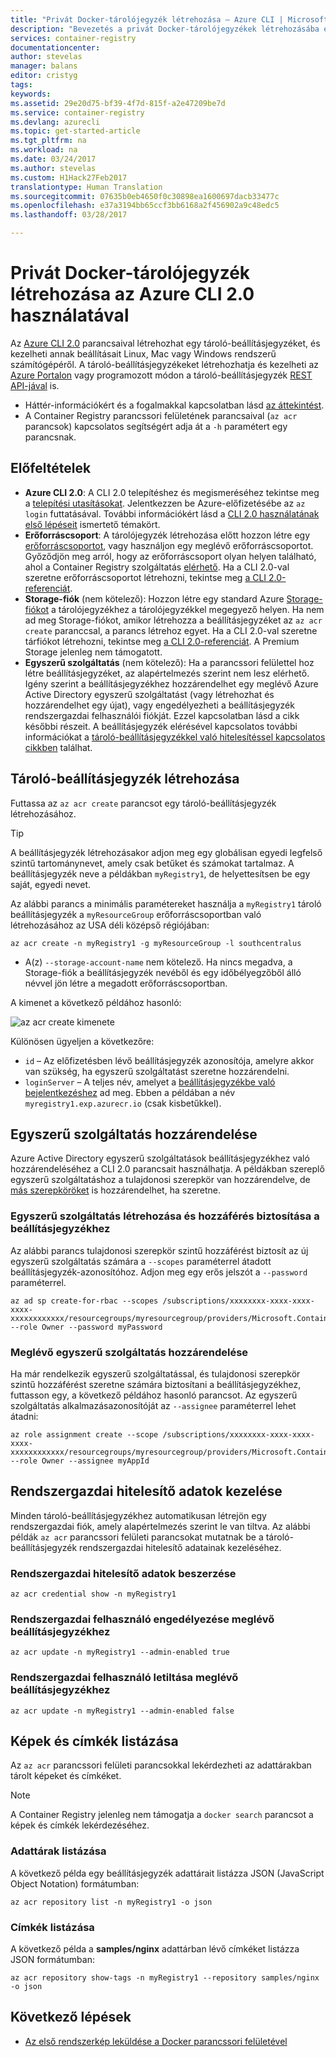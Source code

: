 ```yaml
---
title: "Privát Docker-tárolójegyzék létrehozása – Azure CLI | Microsoft Docs"
description: "Bevezetés a privát Docker-tárolójegyzékek létrehozásába és kezelésébe az Azure CLI 2.0 segítségével"
services: container-registry
documentationcenter: 
author: stevelas
manager: balans
editor: cristyg
tags: 
keywords: 
ms.assetid: 29e20d75-bf39-4f7d-815f-a2e47209be7d
ms.service: container-registry
ms.devlang: azurecli
ms.topic: get-started-article
ms.tgt_pltfrm: na
ms.workload: na
ms.date: 03/24/2017
ms.author: stevelas
ms.custom: H1Hack27Feb2017
translationtype: Human Translation
ms.sourcegitcommit: 07635b0eb4650f0c30898ea1600697dacb33477c
ms.openlocfilehash: e37a3194bb65ccf3bb6168a2f456902a9c48edc5
ms.lasthandoff: 03/28/2017

---
```

# <a name="create-a-private-docker-container-registry-using-the-azure-cli-20"></a>Privát Docker-tárolójegyzék létrehozása az Azure CLI 2.0 használatával
Az [Azure CLI 2.0](https://github.com/Azure/azure-cli) parancsaival létrehozhat egy tároló-beállításjegyzéket, és kezelheti annak beállításait Linux, Mac vagy Windows rendszerű számítógépéről. A tároló-beállításjegyzékeket létrehozhatja és kezelheti az [Azure Portalon](container-registry-get-started-portal.md) vagy programozott módon a tároló-beállításjegyzék [REST API-jával](https://go.microsoft.com/fwlink/p/?linkid=834376) is.


* Háttér-információkért és a fogalmakkal kapcsolatban lásd [az áttekintést](container-registry-intro.md).
* A Container Registry parancssori felületének parancsaival (`az acr` parancsok) kapcsolatos segítségért adja át a `-h` paramétert egy parancsnak.


## <a name="prerequisites"></a>Előfeltételek
* **Azure CLI 2.0**: A CLI 2.0 telepítéshez és megismeréséhez tekintse meg a [telepítési utasításokat](/cli/azure/install-azure-cli). Jelentkezzen be Azure-előfizetésébe az `az login` futtatásával. További információkért lásd a [CLI 2.0 használatának első lépéseit](/cli/azure/get-started-with-azure-cli) ismertető témakört.
* **Erőforráscsoport**: A tárolójegyzék létrehozása előtt hozzon létre egy [erőforráscsoportot](../azure-resource-manager/resource-group-overview.md#resource-groups), vagy használjon egy meglévő erőforráscsoportot. Győződjön meg arról, hogy az erőforráscsoport olyan helyen található, ahol a Container Registry szolgáltatás [elérhető](https://azure.microsoft.com/regions/services/). Ha a CLI 2.0-val szeretne erőforráscsoportot létrehozni, tekintse meg [a CLI 2.0-referenciát](/cli/azure/group).
* **Storage-fiók** (nem kötelező): Hozzon létre egy standard Azure [Storage-fiókot](../storage/storage-introduction.md) a tárolójegyzékhez a tárolójegyzékkel megegyező helyen. Ha nem ad meg Storage-fiókot, amikor létrehozza a beállításjegyzéket az `az acr create` paranccsal, a parancs létrehoz egyet. Ha a CLI 2.0-val szeretne tárfiókot létrehozni, tekintse meg [a CLI 2.0-referenciát](/cli/azure/storage/account). A Premium Storage jelenleg nem támogatott.
* **Egyszerű szolgáltatás** (nem kötelező): Ha a parancssori felülettel hoz létre beállításjegyzéket, az alapértelmezés szerint nem lesz elérhető. Igény szerint a beállításjegyzékhez hozzárendelhet egy meglévő Azure Active Directory egyszerű szolgáltatást (vagy létrehozhat és hozzárendelhet egy újat), vagy engedélyezheti a beállításjegyzék rendszergazdai felhasználói fiókját. Ezzel kapcsolatban lásd a cikk későbbi részeit. A beállításjegyzék elérésével kapcsolatos további információkat a [tároló-beállításjegyzékkel való hitelesítéssel kapcsolatos cikkben](container-registry-authentication.md) találhat.

## <a name="create-a-container-registry"></a>Tároló-beállításjegyzék létrehozása
Futtassa az `az acr create` parancsot egy tároló-beállításjegyzék létrehozásához.

> [!TIP]
> A beállításjegyzék létrehozásakor adjon meg egy globálisan egyedi legfelső szintű tartománynevet, amely csak betűket és számokat tartalmaz. A beállításjegyzék neve a példákban `myRegistry1`, de helyettesítsen be egy saját, egyedi nevet.
>
>

Az alábbi parancs a minimális paramétereket használja a `myRegistry1` tároló beállításjegyzék a `myResourceGroup` erőforráscsoportban való létrehozásához az USA déli középső régiójában:

```azurecli
az acr create -n myRegistry1 -g myResourceGroup -l southcentralus
```

* A(z) `--storage-account-name` nem kötelező. Ha nincs megadva, a Storage-fiók a beállításjegyzék nevéből és egy időbélyegzőből álló névvel jön létre a megadott erőforráscsoportban.

A kimenet a következő példához hasonló:

![az acr create kimenete](./media/container-registry-get-started-azure-cli/acr_create.png)


Különösen ügyeljen a következőre:

* `id` – Az előfizetésben lévő beállításjegyzék azonosítója, amelyre akkor van szükség, ha egyszerű szolgáltatást szeretne hozzárendelni.
* `loginServer` – A teljes név, amelyet a [beállításjegyzékbe való bejelentkezéshez](container-registry-authentication.md) ad meg. Ebben a példában a név `myregistry1.exp.azurecr.io` (csak kisbetűkkel).

## <a name="assign-a-service-principal"></a>Egyszerű szolgáltatás hozzárendelése
Azure Active Directory egyszerű szolgáltatások beállításjegyzékhez való hozzárendeléséhez a CLI 2.0 parancsait használhatja. A példákban szereplő egyszerű szolgáltatáshoz a tulajdonosi szerepkör van hozzárendelve, de [más szerepköröket](../active-directory/role-based-access-control-configure.md) is hozzárendelhet, ha szeretne.

### <a name="create-a-service-principal-and-assign-access-to-the-registry"></a>Egyszerű szolgáltatás létrehozása és hozzáférés biztosítása a beállításjegyzékhez
Az alábbi parancs tulajdonosi szerepkör szintű hozzáférést biztosít az új egyszerű szolgáltatás számára a `--scopes` paraméterrel átadott beállításjegyzék-azonosítóhoz. Adjon meg egy erős jelszót a `--password` paraméterrel.

```azurecli
az ad sp create-for-rbac --scopes /subscriptions/xxxxxxxx-xxxx-xxxx-xxxx-xxxxxxxxxxxx/resourcegroups/myresourcegroup/providers/Microsoft.ContainerRegistry/registries/myregistry1 --role Owner --password myPassword
```



### <a name="assign-an-existing-service-principal"></a>Meglévő egyszerű szolgáltatás hozzárendelése
Ha már rendelkezik egyszerű szolgáltatással, és tulajdonosi szerepkör szintű hozzáférést szeretne számára biztosítani a beállításjegyzékhez, futtasson egy, a következő példához hasonló parancsot. Az egyszerű szolgáltatás alkalmazásazonosítóját az `--assignee` paraméterrel lehet átadni:

```azurecli
az role assignment create --scope /subscriptions/xxxxxxxx-xxxx-xxxx-xxxx-xxxxxxxxxxxx/resourcegroups/myresourcegroup/providers/Microsoft.ContainerRegistry/registries/myregistry1 --role Owner --assignee myAppId
```



## <a name="manage-admin-credentials"></a>Rendszergazdai hitelesítő adatok kezelése
Minden tároló-beállításjegyzékhez automatikusan létrejön egy rendszergazdai fiók, amely alapértelmezés szerint le van tiltva. Az alábbi példák `az acr` parancssori felületi parancsokat mutatnak be a tároló-beállításjegyzék rendszergazdai hitelesítő adatainak kezeléséhez.

### <a name="obtain-admin-user-credentials"></a>Rendszergazdai hitelesítő adatok beszerzése
```azurecli
az acr credential show -n myRegistry1
```

### <a name="enable-admin-user-for-an-existing-registry"></a>Rendszergazdai felhasználó engedélyezése meglévő beállításjegyzékhez
```azurecli
az acr update -n myRegistry1 --admin-enabled true
```

### <a name="disable-admin-user-for-an-existing-registry"></a>Rendszergazdai felhasználó letiltása meglévő beállításjegyzékhez
```azurecli
az acr update -n myRegistry1 --admin-enabled false
```

## <a name="list-images-and-tags"></a>Képek és címkék listázása
Az `az acr` parancssori felületi parancsokkal lekérdezheti az adattárakban tárolt képeket és címkéket.

> [!NOTE]
> A Container Registry jelenleg nem támogatja a `docker search` parancsot a képek és címkék lekérdezéséhez.


### <a name="list-repositories"></a>Adattárak listázása
A következő példa egy beállításjegyzék adattárait listázza JSON (JavaScript Object Notation) formátumban:

```azurecli
az acr repository list -n myRegistry1 -o json
```

### <a name="list-tags"></a>Címkék listázása
A következő példa a **samples/nginx** adattárban lévő címkéket listázza JSON formátumban:

```azurecli
az acr repository show-tags -n myRegistry1 --repository samples/nginx -o json
```

## <a name="next-steps"></a>Következő lépések
* [Az első rendszerkép leküldése a Docker parancssori felületével](container-registry-get-started-docker-cli.md)

